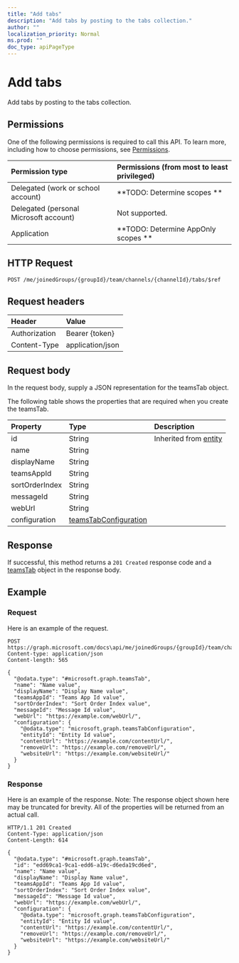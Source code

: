 ```yaml
---
title: "Add tabs"
description: "Add tabs by posting to the tabs collection."
author: ""
localization_priority: Normal
ms.prod: ""
doc_type: apiPageType
---
```


# Add tabs

Add tabs by posting to the tabs collection.

## Permissions
One of the following permissions is required to call this API. To learn more, including how to choose permissions, see [Permissions](/concepts/permissions-reference.md).

|Permission type|Permissions (from most to least privileged)|
|:---|:---|
|Delegated (work or school account)|**TODO: Determine scopes **|
|Delegated (personal Microsoft account)|Not supported.|
|Application|**TODO: Determine AppOnly scopes **|

## HTTP Request
<!-- {
  "blockType": "ignored"
}
-->
``` http
POST /me/joinedGroups/{groupId}/team/channels/{channelId}/tabs/$ref
```

## Request headers
|Header|Value|
|:---|:---|
|Authorization|Bearer {token}|
|Content-Type|application/json|

## Request body
In the request body, supply a JSON representation for the teamsTab object.

The following table shows the properties that are required when you create the teamsTab.

|Property|Type|Description|
|:---|:---|:---|
|id|String| Inherited from [entity](../resources/entity.md)|
|name|String||
|displayName|String||
|teamsAppId|String||
|sortOrderIndex|String||
|messageId|String||
|webUrl|String||
|configuration|[teamsTabConfiguration](../resources/teamsTabConfiguration.md)||



## Response
If successful, this method returns a `201 Created` response code and a [teamsTab](../resources/teamstab.md) object in the response body.

## Example

### Request
Here is an example of the request.
<!-- {
  "blockType": "request",
  "name": "create_teamstab_from_"
}
-->
``` http
POST https://graph.microsoft.com/docs\api/me/joinedGroups/{groupId}/team/channels/{channelId}/tabs
Content-type: application/json
Content-length: 565

{
  "@odata.type": "#microsoft.graph.teamsTab",
  "name": "Name value",
  "displayName": "Display Name value",
  "teamsAppId": "Teams App Id value",
  "sortOrderIndex": "Sort Order Index value",
  "messageId": "Message Id value",
  "webUrl": "https://example.com/webUrl/",
  "configuration": {
    "@odata.type": "microsoft.graph.teamsTabConfiguration",
    "entityId": "Entity Id value",
    "contentUrl": "https://example.com/contentUrl/",
    "removeUrl": "https://example.com/removeUrl/",
    "websiteUrl": "https://example.com/websiteUrl/"
  }
}
```

### Response
Here is an example of the response. Note: The response object shown here may be truncated for brevity. All of the properties will be returned from an actual call.
<!-- {
  "blockType": "response",
  "truncated": true,
  "@odata.type": "microsoft.graph.teamstab"
}
-->
``` http
HTTP/1.1 201 Created
Content-Type: application/json
Content-Length: 614

{
  "@odata.type": "#microsoft.graph.teamsTab",
  "id": "edd69ca1-9ca1-edd6-a19c-d6eda19cd6ed",
  "name": "Name value",
  "displayName": "Display Name value",
  "teamsAppId": "Teams App Id value",
  "sortOrderIndex": "Sort Order Index value",
  "messageId": "Message Id value",
  "webUrl": "https://example.com/webUrl/",
  "configuration": {
    "@odata.type": "microsoft.graph.teamsTabConfiguration",
    "entityId": "Entity Id value",
    "contentUrl": "https://example.com/contentUrl/",
    "removeUrl": "https://example.com/removeUrl/",
    "websiteUrl": "https://example.com/websiteUrl/"
  }
}
```

